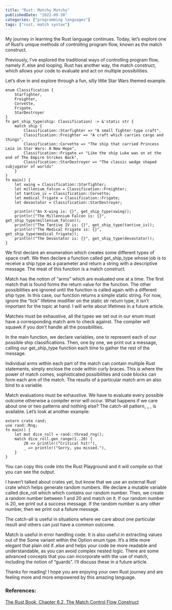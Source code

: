 ```yaml
---
title: "Rust: Matchy Matchy"
publishedDate: "2022-09-30"
categories: ["programming languages"]
tags: ["rust, match syntax"]
---
```


My journey in learning the Rust language continues. Today, let’s explore one of Rust’s unique methods of controlling program flow, known as the match construct.

Previously, I’ve explored the traditional ways of controlling program flow, namely if..else and looping. Rust has another way, the match construct, which allows your code to evaluate and act on multiple possibilities.

Let’s dive in and explore through a fun, silly little Star Wars themed example.

```
enum Classification {
    Starfighter,
    Freighter,
    Corvette,
    Frigate,
    StarDestroyer
}
fn get_ship_type(ship: Classification) -> &'static str {
    match ship {
        Classification::Starfighter => "A small fighter-type craft",
        Classification::Freighter => "A craft which carries cargo and things",
        Classification::Corvette => "The ship that carried Princess Leia in Star Wars: A New Hope",
        Classification::Frigate => "Like the ship Luke was on at the end of The Empire Strikes Back",
        Classification::StarDestroyer => "The classic wedge shaped subjugator of worlds"
    }
}
fn main() {
    let xwing = Classification::Starfighter;
    let millenium_falcon = Classification::Freighter;
    let tantive_iv = Classification::Corvette;
    let medical_frigate = Classification::Frigate;
    let devastator = Classification::StarDestroyer;

    println!("An X-wing is: {}", get_ship_type(xwing));
    println!("The Millennium Falcon is: {}", get_ship_type(millenium_falcon));
    println!("The Tantive IV is: {}", get_ship_type(tantive_iv));
    println!("The Medical Frigate is: {}", get_ship_type(medical_frigate));
    println!("The Devastator is: {}", get_ship_type(devastator));
}
```

We first declare an enumeration which creates some different types of space craft. We then declare a function called get_ship_type whose job is to receive a ship type as a parameter and return a string with a descriptive message. The meat of this function is a match construct.

Match has the notion of “arms” which are evaluated one at a time. The first match that is found forms the return value for the function. The other possibilities are ignored until the function is called again with a different ship type. In this case, our function returns a simple static string. For now, ignore the “tick” lifetime modifier on the static str return type, it isn’t important for the topic at hand. I will write about lifetimes in a future article.

Matches must be exhaustive, all the types we set out in our enum must have a corresponding match arm to check against. The compiler will squawk if you don’t handle all the possibilities.

In the main function, we declare variables, one to represent each of our possible ship classifications. Then, one by one, we print out a message, calling our get_ship_type function each time to gather the rest of the message.

Individual arms within each part of the match can contain multiple Rust statements, simply enclose the code within curly braces. This is where the power of match comes, sophisticated possibilities and code blocks can form each arm of the match. The results of a particular match arm an also bind to a variable.

Match evaluations must be exhaustive. We have to evaluate every possible outcome otherwise a compiler error will occur. What happens if we care about one or two patterns and nothing else? The catch-all pattern, \_ , is available. Let’s look at another example:

```
extern crate rand;
use rand::Rng;
fn main() {
    let mut dice_roll = rand::thread_rng();
    match dice_roll.gen_range(1..20) {
        20 => println!("Critical hit!"),
        _ => println!("Sorry, you missed."),
    }
}
```

You can copy this code into the Rust Playground and it will compile so that you can see the output.

I haven’t talked about crates yet, but know that we use an external Rust crate which helps generate random numbers. We declare a mutable variable called dice_roll which which contains our random number. Then, we create a random number between 1 and 20 and match on it. If our random number is 20, we print out a success message. If the random number is any other number, then we print out a failure message.

The catch-all is useful in situations where we care about one particular result and others can just have a common outcome.

Match is useful in error handling code. It is also useful in extracting values out of the Some variant within the Option enum type. It’s a little more elegant that plain old if..else and helps your code be more readable and understandable, as you can avoid complex nested logic. There are some advanced concepts that you can incorporate with the use of match, including the notion of “guards”. I’ll discuss these in a future article.

Thanks for reading! I hope you are enjoying your own Rust journey and are feeling more and more empowered by this amazing language.

### References:

[The Rust Book, Chapter 6.2, The Match Control Flow Construct](https://doc.rust-lang.org/book/ch06-02-match.html)
